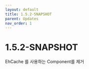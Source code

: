 ```yaml
---
layout: default
title: 1.5.2-SNAPSHOT
parent: Updates
nav_order: 1
---
```


# 1.5.2-SNAPSHOT

EhCache 를 사용하는 Component를 제거